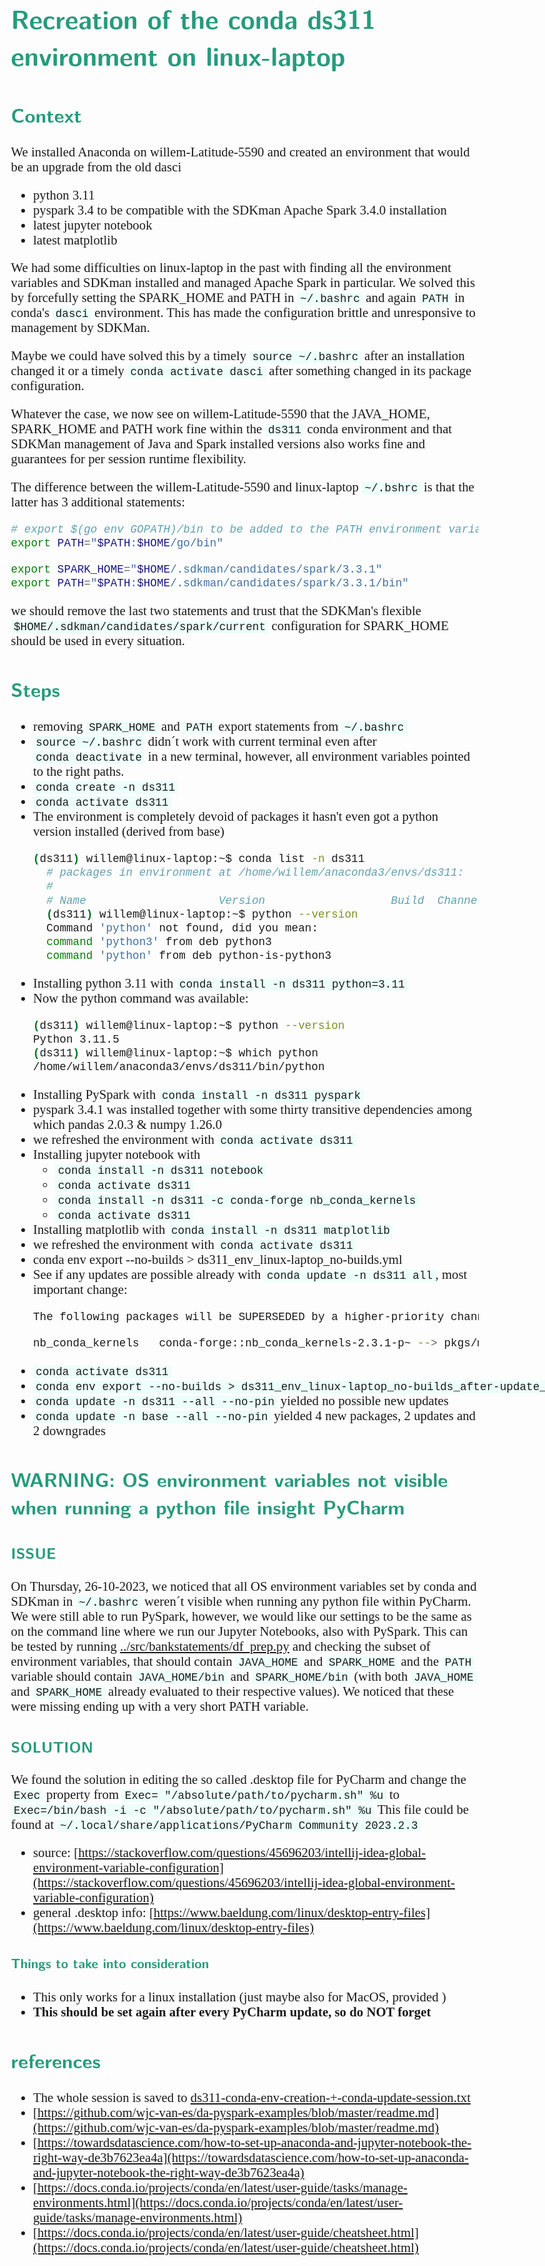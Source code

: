 <style>
body {
  font-family: "Gentium Basic", Cardo, "Linux Libertine o", "Palatino Linotype", Cambria, serif;
  font-size: 130% !important;
}
code {
	padding: 0 .25em;
	
	white-space: pre;
	font-family: "Tlwg mono", Consolas, "Liberation Mono", Menlo, Courier, monospace;
	
	background-color: #ECFFFA;
	//border: 1px solid #ccc;
	//border-radius: 3px;
}

kbd {
	display: inline-block;
	padding: 3px 5px;
	font-family: "Tlwg mono", Consolas, "Liberation Mono", Menlo, Courier, monospace;
	line-height: 10px;
	color: #555;
	vertical-align: middle;
	background-color: #ECFFFA;
	border: solid 1px #ccc;
	border-bottom-color: #bbb;
	border-radius: 3px;
	box-shadow: inset 0 -1px 0 #bbb;
}

h1,h2,h3,h4,h5 {
  color: #269B7D; 
  font-family: "fira sans", "Latin Modern Sans", Calibri, "Trebuchet MS", sans-serif;
}
</style>

# Recreation of the conda ds311 environment on linux-laptop

## Context
We installed Anaconda on willem-Latitude-5590 and created an environment that would be an upgrade from the old dasci
- python 3.11
- pyspark 3.4 to be compatible with the SDKman Apache Spark 3.4.0 installation
- latest jupyter notebook
- latest matplotlib

We had some difficulties on linux-laptop in the past with finding all the environment variables and SDKman installed
and managed Apache Spark in particular. We solved this by forcefully setting the SPARK_HOME and PATH in `~/.bashrc`
and again `PATH` in conda's `dasci` environment. This has made the configuration brittle and unresponsive to management
by SDKMan.

Maybe we could have solved this by a timely `source ~/.bashrc` after an installation changed it or a timely
`conda activate dasci` after something changed in its package configuration. 

Whatever the case, we now see on willem-Latitude-5590 that the JAVA_HOME, SPARK_HOME and PATH work fine within the 
`ds311` conda environment and that SDKMan management of Java and Spark installed versions also works fine and guarantees
for per session runtime flexibility.

The difference between the willem-Latitude-5590 and linux-laptop `~/.bshrc` is that the latter has 3 additional 
statements:

```bash
# export $(go env GOPATH)/bin to be added to the PATH environment variable
export PATH="$PATH:$HOME/go/bin"

export SPARK_HOME="$HOME/.sdkman/candidates/spark/3.3.1"
export PATH="$PATH:$HOME/.sdkman/candidates/spark/3.3.1/bin"

```
we should remove the last two statements and trust that the SDKMan's flexible `$HOME/.sdkman/candidates/spark/current`
configuration for SPARK_HOME should be used in every situation.

## Steps
- removing `SPARK_HOME` and `PATH` export statements from `~/.bashrc`
- `source ~/.bashrc` didn´t work with current terminal even after `conda deactivate` in a new terminal, however, all 
  environment variables pointed to the right paths.
- `conda create -n ds311`
- `conda activate ds311`
- The environment is completely devoid of packages it hasn't even got a python version installed (derived from base)
  ```bash
  (ds311) willem@linux-laptop:~$ conda list -n ds311
    # packages in environment at /home/willem/anaconda3/envs/ds311:
    #
    # Name                    Version                   Build  Channel
    (ds311) willem@linux-laptop:~$ python --version
    Command 'python' not found, did you mean:
    command 'python3' from deb python3
    command 'python' from deb python-is-python3
  ```
- Installing python 3.11 with `conda install -n ds311 python=3.11`
- Now the python command was available:
  ```bash
  (ds311) willem@linux-laptop:~$ python --version
  Python 3.11.5                                                                                                                                         
  (ds311) willem@linux-laptop:~$ which python
  /home/willem/anaconda3/envs/ds311/bin/python
  ```
- Installing PySpark with `conda install -n ds311 pyspark`
- pyspark 3.4.1 was installed together with some thirty transitive dependencies among which pandas 2.0.3 & numpy 1.26.0
- we refreshed the environment with `conda activate ds311`
- Installing jupyter notebook with
  - `conda install -n ds311 notebook`
  - `conda activate ds311`
  - `conda install -n ds311 -c conda-forge nb_conda_kernels`
  - `conda activate ds311`
- Installing matplotlib with `conda install -n ds311 matplotlib`
- we refreshed the environment with `conda activate ds311`
- conda env export --no-builds > ds311_env_linux-laptop_no-builds.yml
- See if any updates are possible already with `conda update -n ds311 all`, most important change:
  ```bash
  The following packages will be SUPERSEDED by a higher-priority channel:

  nb_conda_kernels   conda-forge::nb_conda_kernels-2.3.1-p~ --> pkgs/main::nb_conda_kernels-2.3.1-py311h06a4308_0
  ```
- `conda activate ds311`
- `conda env export --no-builds > ds311_env_linux-laptop_no-builds_after-update_--all.yml`
- `conda update -n ds311 --all --no-pin` yielded no possible new updates
- `conda update -n base --all --no-pin` yielded 4 new packages, 2 updates and 2 downgrades

## WARNING: OS environment variables not visible when running a python file insight PyCharm
### ISSUE
On Thursday, 26-10-2023, we noticed that all OS environment variables set by conda and SDKman in `~/.bashrc` weren´t
visible when running any python file within PyCharm. We were still able to run PySpark, however, we would like our 
settings to be the same as on the command line where we run our Jupyter Notebooks, also with PySpark.
This can be tested by running [../src/bankstatements/df_prep.py](../src/bankstatements/df_prep.py) and checking the 
subset of environment variables, that should contain `JAVA_HOME` and `SPARK_HOME` and the `PATH` variable should contain
`JAVA_HOME/bin` and `SPARK_HOME/bin` (with both `JAVA_HOME` and `SPARK_HOME` already evaluated to their respective
values). We noticed that these were missing ending up with a very short PATH variable.

### SOLUTION
We found the solution in editing the so called .desktop file for PyCharm and change the `Exec` property from
`Exec= "/absolute/path/to/pycharm.sh" %u` to
`Exec=/bin/bash -i -c "/absolute/path/to/pycharm.sh" %u`
This file could be found at `~/.local/share/applications/PyCharm Community 2023.2.3`
- source: [https://stackoverflow.com/questions/45696203/intellij-idea-global-environment-variable-configuration](https://stackoverflow.com/questions/45696203/intellij-idea-global-environment-variable-configuration)
- general .desktop info: [https://www.baeldung.com/linux/desktop-entry-files](https://www.baeldung.com/linux/desktop-entry-files)
#### Things to take into consideration
- This only works for a linux installation (just maybe also for MacOS, provided )
- **This should be set again after every PyCharm update, so do NOT forget**

## references
- The whole session is saved to 
  [ds311-conda-env-creation-+-conda-update-session.txt](../../../Documents/sysAdmin-linux-laptop/Python/ds311-conda-env-creation-+-conda-update-session.txt)
- [https://github.com/wjc-van-es/da-pyspark-examples/blob/master/readme.md](https://github.com/wjc-van-es/da-pyspark-examples/blob/master/readme.md)
- [https://towardsdatascience.com/how-to-set-up-anaconda-and-jupyter-notebook-the-right-way-de3b7623ea4a](https://towardsdatascience.com/how-to-set-up-anaconda-and-jupyter-notebook-the-right-way-de3b7623ea4a)
- [https://docs.conda.io/projects/conda/en/latest/user-guide/tasks/manage-environments.html](https://docs.conda.io/projects/conda/en/latest/user-guide/tasks/manage-environments.html)
- [https://docs.conda.io/projects/conda/en/latest/user-guide/cheatsheet.html](https://docs.conda.io/projects/conda/en/latest/user-guide/cheatsheet.html)